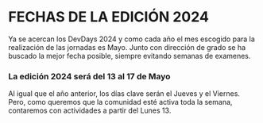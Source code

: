 # FECHAS DE LA EDICIÓN 2024

Ya se acercan los DevDays 2024 y como cada año el mes escogido para la realización de las jornadas es Mayo. Junto con dirección de grado se ha buscado la mejor fecha posible, siempre evitando semanas de examenes.

### La edición 2024 será del 13 al 17 de Mayo 

Al igual que el año anterior, los días clave serán el Jueves y el Viernes. 
Pero, como queremos que la comunidad esté activa toda la semana, contaremos con actividades a partir del Lunes 13.
